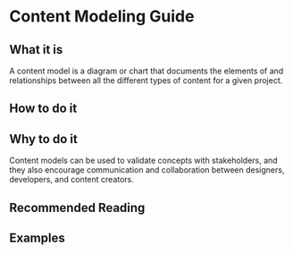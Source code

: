 # Content Modeling Guide

## What it is

A content model is a diagram or chart that documents the elements of and relationships between all the different types of content for a given project.

## How to do it

## Why to do it

Content models can be used to validate concepts with stakeholders, and they also encourage communication and collaboration between designers, developers, and content creators.

## Recommended Reading

## Examples
